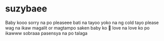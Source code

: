 # suzybaee
Baby kooo sorry na po pleaseee bati na tayoo yoko na ng cold tayo please wag na ikaw magalit or magtampo saken baby ko 🥺 love na love ko po ikawww sobraaa pasensya na po talaga 
